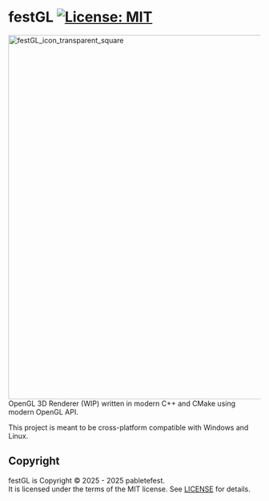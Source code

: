 # festGL [![License: MIT](https://img.shields.io/badge/License-MIT-yellow.svg)](https://opensource.org/licenses/MIT)
<img width="832" height="728" alt="festGL_icon_transparent_square" src="https://github.com/user-attachments/assets/b6a1a2dd-d95a-4fae-b28d-6d361b23a39c" />
OpenGL 3D Renderer (WIP) written in modern C++ and CMake using modern OpenGL API.


This project is meant to be cross-platform compatible with Windows and Linux.

## Copyright

festGL is Copyright © 2025 - 2025 pabletefest.<br>
It is licensed under the terms of the MIT license. See [LICENSE](LICENSE) for details.
